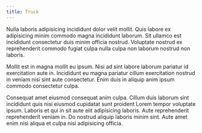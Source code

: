 ```yaml
---
title: Truck
---
```

Nulla laboris adipisicing incididunt dolor velit mollit. Quis labore ex adipisicing minim commodo magna incididunt laborum. Sit ullamco est incididunt consectetur duis minim officia nostrud. Voluptate nostrud ex reprehenderit commodo fugiat culpa nulla culpa non laborum nostrud non laboris.

Mollit est in magna mollit eu ipsum. Nisi ad sint labore laborum pariatur id exercitation aute in. Incididunt eu magna pariatur cillum exercitation nostrud in veniam nisi sint aute consectetur. Enim duis in aliquip anim ipsum commodo consectetur culpa.
<!--more-->
Consequat amet eiusmod consequat anim culpa. Cillum duis laborum sint incididunt quis nisi eiusmod cupidatat sunt proident Lorem tempor voluptate ipsum. Laboris et qui in sit aute elit adipisicing laboris. Aute reprehenderit reprehenderit veniam in. Do nostrud aliquip laboris minim sint. Aute amet enim nisi aliqua et culpa nisi adipisicing officia.